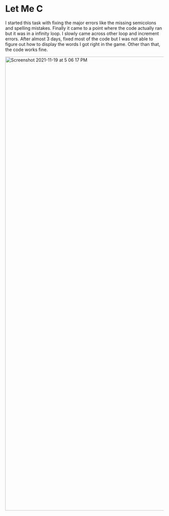 # Let Me C
I started this task with fixing the major errors like the missing semicolons and spelling mistakes. Finally it came to a point where the code actually ran but it was in a infinity loop. I slowly came across other loop and increment errors. After almost 3 days, fixed most of the code but I was not able to figure out how to display the words I got right in the game. Other than that, the code works fine. 

<img width="1440" alt="Screenshot 2021-11-19 at 5 06 17 PM" src="https://user-images.githubusercontent.com/89991399/142616660-a43eeb5d-5386-4eb7-8665-3a51dafb226e.png">

